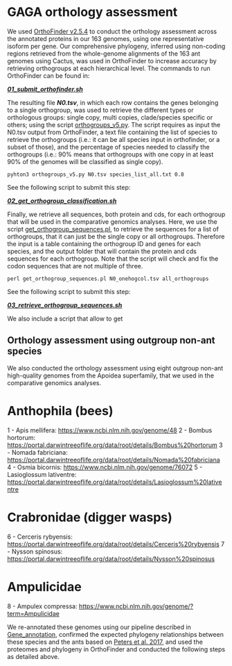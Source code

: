 # GAGA orthology assessment

We used [OrthoFinder v2.5.4](https://github.com/davidemms/OrthoFinder) to conduct the orthology assessment across the annotated proteins in our 163 genomes, using one representative isoform per gene. Our comprehensive phylogeny, inferred using non-coding regions retrieved from the whole-genome alignments of the 163 ant genomes using Cactus, was used in OrthoFinder to increase accuracy by retrieving orthogroups at each hierarchical level. The commands to run OrthoFinder can be found in:

***[01_submit_orthofinder.sh](01_submit_orthofinder.sh)***


The resulting file ***N0.tsv***, in which each row contains the genes belonging to a single orthogroup, was used to retrieve the different types or orthologous groups: single copy, multi copies, clade/species specific or others; using the script [orthogroups_v5.py](orthogroups_v5.py).
The script requires as input the N0.tsv output from OrthoFinder, a text file containing the list of species to retrieve the orthogroups (i.e.: it can be all species input in orthofinder, or a subset of those), and the percentage of species needed to classify the orthogroups (i.e.: 90% means that orthogroups with one copy in at least 90% of the genomes will be classified as single copy).
```
pyhton3 orthogroups_v5.py N0.tsv species_list_all.txt 0.8
```
See the following script to submit this step:

***[02_get_orthogroup_classification.sh](02_get_orthogroup_classification.sh)***


Finally, we retrieve all sequences, both protein and cds, for each orthogroup that will be used in the comparative genomics analyses. Here, we use the script [get_orthogroup_sequences.pl](get_orthogroup_sequences.pl), to retrieve the sequences for a list of orthogroups, that it can just be the single copy or all orthogroups. Therefore the input is a table containing the orthogroup ID and genes for each species, and the output folder that will contain the protein and cds sequences for each orthogroup. Note that the script will check and fix the codon sequences that are not multiple of three. 
```
perl get_orthogroup_sequences.pl N0_onehogcol.tsv all_orthogroups
```
See the following script to submit this step:

***[03_retrieve_orthogroup_sequences.sh](03_retrieve_orthogroup_sequences.sh)***

We also include a script that allow to get 


## Orthology assessment using outgroup non-ant species

We also conducted the orthology assessment using eight outgroup non-ant high-quality genomes from the Apoidea superfamily, that we used in the comparative genomics analyses. 

# Anthophila (bees)
1 - Apis mellifera: https://www.ncbi.nlm.nih.gov/genome/48
2 - Bombus hortorum: https://portal.darwintreeoflife.org/data/root/details/Bombus%20hortorum
3 - Nomada fabriciana: https://portal.darwintreeoflife.org/data/root/details/Nomada%20fabriciana
4 - Osmia bicornis: https://www.ncbi.nlm.nih.gov/genome/76072
5 - Lasioglossum lativentre: https://portal.darwintreeoflife.org/data/root/details/Lasioglossum%20lativentre 

# Crabronidae (digger wasps)
6 - Cerceris rybyensis: https://portal.darwintreeoflife.org/data/root/details/Cerceris%20rybyensis
7 - Nysson spinosus: https://portal.darwintreeoflife.org/data/root/details/Nysson%20spinosus

# Ampulicidae
8 - Ampulex compressa: https://www.ncbi.nlm.nih.gov/genome/?term=Ampulicidae


We re-annotated these genomes using our pipeline described in [Gene_annotation](../../03_Gene_annotation), confirmed the expected phylogeny relationships between these species and the ants based on [Peters et al. 2017](http://dx.doi.org/10.1016/j.cub.2017.01.027), and used the proteomes and phylogeny in OrthoFinder and conducted the following steps as detailed above. 






